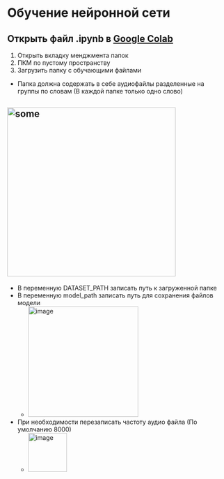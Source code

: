 # Обучение нейронной сети
## Открыть файл .ipynb в [Google Colab](https://colab.research.google.com/)
1. Открыть вкладку менджмента папок
2. ПКМ по пустому пространству
3. Загрузить папку с обучающими файлами
  * Папка должна содержать в себе аудиофайлы разделенные на группы по словам (В каждой папке только одно слово)
## <img width="387" alt="some" src="https://user-images.githubusercontent.com/91955445/177967673-4c48615c-f44e-4a33-8308-e1fb2d30abcd.png">
* В переменную DATASET_PATH записать путь к загруженной папке
* В переменную model_path записать путь для сохранения файлов модели
  * <img width="253" alt="image" src="https://user-images.githubusercontent.com/91955445/177973093-d5f1e162-d618-418d-a53f-dd11628d5626.png">
* При необходимости перезаписать частоту аудио файла (По умолчанию 8000)
  * <img width="89" alt="image" src="https://user-images.githubusercontent.com/91955445/177973507-e0335c10-5ba7-4068-9f09-2565f355dd3f.png">




